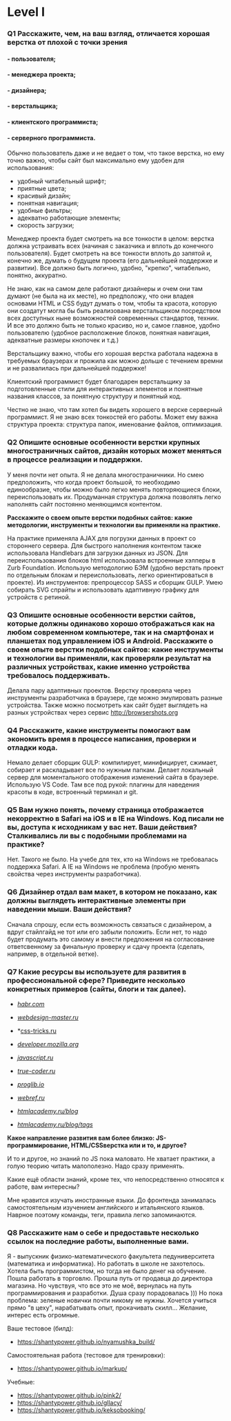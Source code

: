 # Level I 

### Q1 Расскажите, чем, на ваш взгляд, отличается хорошая верстка от плохой с точки зрения

#### - пользователя;
#### - менеджера проекта;
#### - дизайнера;
#### - верстальщика;
#### - клиентского программиста;
#### - серверного программиста. 

Обычно пользователь даже и не ведает о том, что такое верстка, но ему точно важно, чтобы сайт был максимально ему удобен для использования:
 - удобный читабельный шрифт;
 - приятные цвета;
 - красивый дизайн;
 - понятная навигация;
 - удобные фильтры;
 - адекватно работающие элементы;
 - скорость загрузки;

Менеджер проекта будет смотреть на все тонкости в целом: верстка должна устраивать всех (начиная с заказчика и вплоть до конечного пользователя).
Будет смотреть на все тонкости вплоть до запятой и, конечно же, думать о будущем проекта (его дальнейшей поддержке и развитии).
Все должно быть логично, удобно, "крепко", читабельно, понятно, аккуратно.

Не знаю, как на самом деле работают дизайнеры и очем они там думают (не была на их месте), но предположу, что они владея основами HTML и CSS будут думать о том, чтобы та красота, которую они создатут могла бы быть реализована верстальщиком посредством всех доступных ныне возможностей современных стандартов, техник. И все это должно быть не только красиво, но и, самое главное, удобно пользователю (удобное расположение блоков, понятная навигация, адекватные размеры кнопочек  и т.д.)

Верстальщику важно, чтобы его хорошая верстка работала надежна в требуемых браузерах и прожила как можно дольше с течением времни и не развалилась при дальнейшей поддержке!

Клиентский программист будет благодарен верстальщику за подготовленные стили для интерактивных элементов и понятные названия классов, за понятную структуру и понятный код.

Честно не знаю, что там хотел бы видеть хорошего в верске серверный программист. Я не знаю всех тонкостей его работы. Может ему важна структура проекта: структура папок, именование файлов, оптимизация.

### Q2 Опишите основные особенности верстки крупных многостраничных сайтов, дизайн которых может меняться в процессе реализации и поддержки.

У меня почти нет опыта. Я не делала многостраничники. Но смею предположить, что когда проект большой, то необходимо единообразие, чтобы можно было легко менять повторяющиеся блоки, переиспользовать их. Продуманная структура должна позволять легко наполнять сайт постоянно меняющимся контентом.
 
 
**Расскажите о своем опыте верстки подобных сайтов: какие методологии, инструменты и технологии вы применяли на практике.**

На практике применяла AJAX для погрузки данных в проект со стороннего сервера.
Для быстрого наполнения контентом также использовала Handlebars для загрузки данных из JSON.
Для переиспользования блоков html использовала встроенные хэлперы в Zurb Foundation.
Использую методологию БЭМ (удобно верстать проект по отдельным блокам и переиспользовать, легко ориентироваться в проекте).
Из инструментов: препроцессор SASS и сборщик GULP.
Умею собирать SVG спрайты и использовать адаптивную графику для устройств с ретиной. 
 
### Q3 Опишите основные особенности верстки сайтов, которые должны одинаково хорошо отображаться как на любом современном компьютере, так и на смартфонах и планшетах под управлением iOS и Android. Расскажите о своем опыте верстки подобных сайтов: какие инструменты и технологии вы применяли, как проверяли результат на различных устройствах, какие именно устройства требовалось поддерживать.

Делала пару адаптивных проектов. Верстку проверяла через инструменты разработчика в браузере, где можно эмулировать разные устройства. Также можно посмотреть как сайт будет выглядеть на разных устройствах через сервис http://browsershots.org 
 
### Q4 Расскажите, какие инструменты помогают вам экономить время в процессе написания, проверки и отладки кода.
Немало делает сборщик GULP: компилирует, минифицирует, сжимает, собирает и раскладывает все по нужным папкам. Делает локальный сервер для моментального отображения изменений сайта в браузере. Использую VS Code. Там все под рукой: плагины для наведения красоты в коде, встроенный терминал и git.
 
 
### Q5 Вам нужно понять, почему страница отображается некорректно в Safari на iOS и в IE на Windows. Код писали не вы, доступа к исходникам у вас нет. Ваши действия? Сталкивались ли вы с подобными проблемами на практике? 

Нет. Такого не было. На учебе для тех, кто на Windows не требовалась поддержка Safari. А IE на Windows не проблема (пробую менять свойства через инструменты разработчика).
 
### Q6 Дизайнер отдал вам макет, в котором не показано, как должны выглядеть интерактивные элементы при наведении мыши. Ваши действия? 

Сначала спрошу, если есть возможность связаться с дизайнером, а вдруг стайлгайд не тот или его забыли положить. Если нет, то надо будет продумать это самому и внести предложения на согласование ответсвенному за финальную проверку и сдачу проекта (сделать, например, в отдельной ветке).

### Q7 Какие ресурсы вы используете для развития в профессиональной сфере? Приведите несколько конкретных примеров (сайты, блоги и так далее).

- *[habr.com](https://habr.com/)*
- *[webdesign-master.ru](https://webdesign-master.ru/)*
- *[css-tricks.ru](http://www.css-tricks.ru/)
- *[developer.mozilla.org](https://developer.mozilla.org/ru/)*
- *[javascript.ru](http://javascript.ru/)*
- *[true-coder.ru](https://true-coder.ru/)*
- *[proglib.io](https://proglib.io/)*
- *[webref.ru](https://webref.ru/)*

- *[htmlacademy.ru/blog]( https://htmlacademy.ru/blog/tags/%D0%BF%D0%BE%D0%BB%D0%B5%D0%B7%D0%BD%D0%B0%D1%8F%20%D1%80%D0%B0%D1%81%D1%81%D1%8B%D0%BB%D0%BA%D0%B0)*
- *[htmlacademy.ru/blog/tags](https://htmlacademy.ru/blog/tags/%D1%81%D1%82%D0%B0%D1%82%D1%8C%D0%B8)*

 
**Какое направление развития вам более близко: JS-программирование, HTML/CSSверстка или и то, и другое?**

И то и другое, но знаний по JS пока маловато. Не хватает практики, а голую теорию читать малополезно. Надо сразу применять.
  
Какие ещё области знаний, кроме тех, что непосредственно относятся к работе, вам интересны? 

Мне нравится изучать иностранные языки. До фронтенда занималась самостоятельным изучением английского и итальянского языков. Наврное поэтому команды, теги, правила легко запоминаются.

### Q8 Расскажите нам о себе и предоставьте несколько ссылок на последние работы, выполненные вами. 

Я - выпускник физико-математического факультета педуниверситета (математика и информатика). Но работать в школе не захотелось. Хотела быть программистом, но тогда не было денег на обучение. Пошла работать в торговлю. Прошла путь от продавца до директора магазина. Но чувствуя, что все это не моё, вернулась на путь программирования и разработки. Душа сразу порадовалась )))
Но пока проблема: зеленые новички почти никому не нужны. Хочется учиться прямо "в цеху", нарабатывать опыт, прокачивать скилл...
Желание, интерес есть огромные.

Ваше тестовое (билд):
 * https://shantypower.github.io/nyamushka_build/

Самостоятельная работа (тестовое для тренировки):
 * https://shantypower.github.io/markup/

Учебные: 
 * https://shantypower.github.io/pink2/
 * https://shantypower.github.io/gllacy/
 * https://shantypower.github.io/keksobooking/

